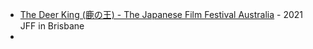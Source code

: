 - [The Deer King (鹿の王) - The Japanese Film Festival Australia](https://japanesefilmfestival.net/film/the-deer-king/) - 2021 JFF in Brisbane
-